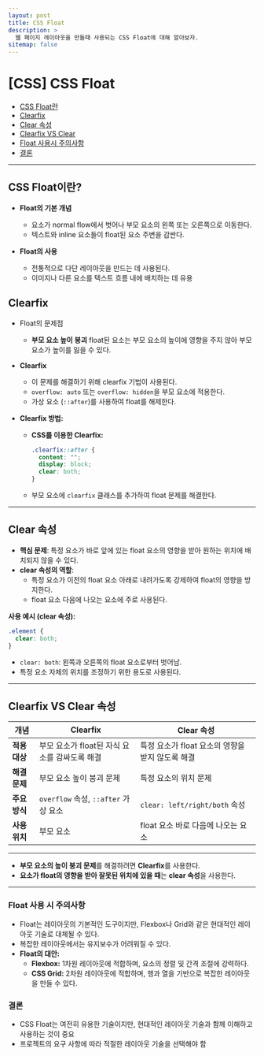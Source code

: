 ```yaml
---
layout: post
title: CSS Float
description: >
  웹 페이지 레이아웃을 만들때 사용되는 CSS Float에 대해 알아보자.
sitemap: false
---
```


# [CSS] CSS Float

- [CSS Float란](#css-float이란)
- [Clearfix](#clearfix)
- [Clear 속성](#clear-속성)
- [Clearfix VS Clear](#clearfix-vs-clear-속성)
- [Float 사용시 주의사항](#float-사용-시-주의사항)
- [결론](#결론)

---

## CSS Float이란?

- **Float의 기본 개념**

  - 요소가 normal flow에서 벗어나 부모 요소의 왼쪽 또는 오른쪽으로 이동한다.
  - 텍스트와 inline 요소들이 float된 요소 주변을 감싼다.

- **Float의 사용**
  - 전통적으로 다단 레이아웃을 만드는 데 사용된다.
  - 이미지나 다른 요소를 텍스트 흐름 내에 배치하는 데 유용

## Clearfix

- Float의 문제점
  - **부모 요소 높이 붕괴** float된 요소는 부모 요소의 높이에 영향을 주지 않아 부모 요소가 높이를 잃을 수 있다.
- **Clearfix**

  - 이 문제를 해결하기 위해 clearfix 기법이 사용된다.
  - `overflow: auto` 또는 `overflow: hidden`을 부모 요소에 적용한다.
  - 가상 요소 (`::after`)를 사용하여 float를 해제한다.

- **Clearfix 방법:**
  - **CSS를 이용한 Clearfix:**
    ```css
    .clearfix::after {
      content: "";
      display: block;
      clear: both;
    }
    ```
  - 부모 요소에 `clearfix` 클래스를 추가하여 float 문제를 해결한다.

---

## Clear 속성

- **핵심 문제**: 특정 요소가 바로 앞에 있는 float 요소의 영향을 받아 원하는 위치에 배치되지 않을 수 있다.
- **clear 속성의 역할**:
  - 특정 요소가 이전의 float 요소 아래로 내려가도록 강제하여 float의 영향을 방지한다.
  - float 요소 다음에 나오는 요소에 주로 사용된다.

**사용 예시 (clear 속성):**

```css
.element {
  clear: both;
}
```

- `clear: both`: 왼쪽과 오른쪽의 float 요소로부터 벗어남.
- 특정 요소 자체의 위치를 조정하기 위한 용도로 사용된다.

---

## Clearfix VS Clear 속성

| **개념**      | **Clearfix**                                  | **Clear 속성**                                   |
| ------------- | --------------------------------------------- | ------------------------------------------------ |
| **적용 대상** | 부모 요소가 float된 자식 요소를 감싸도록 해결 | 특정 요소가 float 요소의 영향을 받지 않도록 해결 |
| **해결 문제** | 부모 요소 높이 붕괴 문제                      | 특정 요소의 위치 문제                            |
| **주요 방식** | `overflow` 속성, `::after` 가상 요소          | `clear: left/right/both` 속성                    |
| **사용 위치** | 부모 요소                                     | float 요소 바로 다음에 나오는 요소               |

---

- **부모 요소의 높이 붕괴 문제**를 해결하려면 **Clearfix**를 사용한다.
- **요소가 float의 영향을 받아 잘못된 위치에 있을 때**는 **clear 속성**을 사용한다.

---

### Float 사용 시 주의사항

- Float는 레이아웃의 기본적인 도구이지만, Flexbox나 Grid와 같은 현대적인 레이아웃 기술로 대체될 수 있다.
- 복잡한 레이아웃에서는 유지보수가 어려워질 수 있다.
- **Float의 대안:**
  - **Flexbox:** 1차원 레이아웃에 적합하며, 요소의 정렬 및 간격 조절에 강력하다.
  - **CSS Grid:** 2차원 레이아웃에 적합하며, 행과 열을 기반으로 복잡한 레이아웃을 만들 수 있다.

### 결론

- CSS Float는 여전히 유용한 기술이지만, 현대적인 레이아웃 기술과 함께 이해하고 사용하는 것이 중요
- 프로젝트의 요구 사항에 따라 적절한 레이아웃 기술을 선택해야 함
